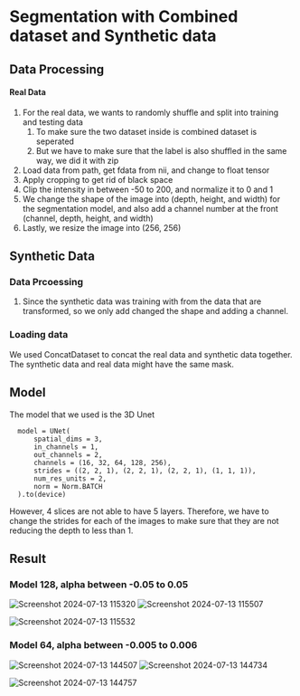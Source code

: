 # Segmentation with Combined dataset and Synthetic data

## Data Processing
#### Real Data
1. For the real data, we wants to randomly shuffle and split into training and testing data
   1. To make sure the two dataset inside is combined dataset is seperated
   2. But we have to make sure that the label is also shuffled in the same way, we did it with zip
2. Load data from path, get fdata from nii, and change to float tensor
3. Apply cropping to get rid of black space
4. Clip the intensity in between -50 to 200, and normalize it to 0 and 1
5. We change the shape of the image into (depth, height, and width) for the segmentation model, and also add a channel number at the front (channel, depth, height, and width)
6. Lastly, we resize the image into (256, 256)


## Synthetic Data
### Data Prcoessing
1. Since the synthetic data was training with from the data that are transformed, so we only add changed the shape and adding a channel.

### Loading data
We used ConcatDataset to concat the real data and synthetic data together. The synthetic data and real data might have the same mask.

## Model
The model that we used is the 3D Unet

      model = UNet(
          spatial_dims = 3,
          in_channels = 1,
          out_channels = 2,
          channels = (16, 32, 64, 128, 256),
          strides = ((2, 2, 1), (2, 2, 1), (2, 2, 1), (1, 1, 1)),
          num_res_units = 2,
          norm = Norm.BATCH
      ).to(device)

However, 4 slices are not able to have 5 layers. Therefore, we have to change the strides for each of the images to make sure that they are not reducing the depth to less than 1. 


## Result
### Model 128, alpha between -0.05 to 0.05
![Screenshot 2024-07-13 115320](https://github.com/user-attachments/assets/a829c471-87c3-41ba-91fc-6ab271c22ada)
![Screenshot 2024-07-13 115507](https://github.com/user-attachments/assets/e999ebe8-1bc6-4587-b8bc-08560692fd79)

![Screenshot 2024-07-13 115532](https://github.com/user-attachments/assets/0b3d2b28-ea3a-4013-b126-be7fa749d0bc)


### Model 64, alpha between -0.005 to 0.006
![Screenshot 2024-07-13 144507](https://github.com/user-attachments/assets/81062e0c-8f9d-4491-9993-e06e506c7d7e)
![Screenshot 2024-07-13 144734](https://github.com/user-attachments/assets/fea51d3a-0c9e-4bb8-97fc-ffcee47f5ce6)

![Screenshot 2024-07-13 144757](https://github.com/user-attachments/assets/6bbd1fe7-3a15-49bb-88ac-231c027db212)


